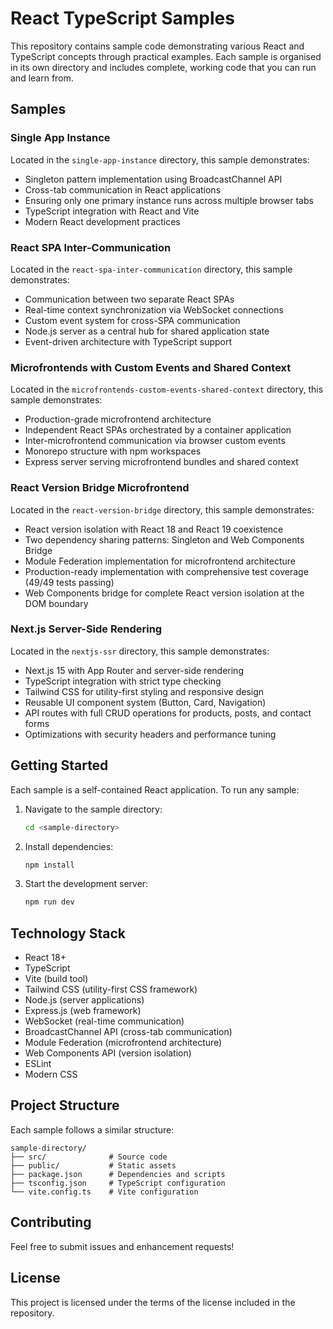 # React TypeScript Samples

This repository contains sample code demonstrating various React and TypeScript concepts through practical examples. Each sample is organised in its own directory and includes complete, working code that you can run and learn from.

## Samples

### Single App Instance
Located in the `single-app-instance` directory, this sample demonstrates:
- Singleton pattern implementation using BroadcastChannel API
- Cross-tab communication in React applications
- Ensuring only one primary instance runs across multiple browser tabs
- TypeScript integration with React and Vite
- Modern React development practices

### React SPA Inter-Communication
Located in the `react-spa-inter-communication` directory, this sample demonstrates:
- Communication between two separate React SPAs
- Real-time context synchronization via WebSocket connections
- Custom event system for cross-SPA communication
- Node.js server as a central hub for shared application state
- Event-driven architecture with TypeScript support

### Microfrontends with Custom Events and Shared Context
Located in the `microfrontends-custom-events-shared-context` directory, this sample demonstrates:
- Production-grade microfrontend architecture
- Independent React SPAs orchestrated by a container application
- Inter-microfrontend communication via browser custom events
- Monorepo structure with npm workspaces
- Express server serving microfrontend bundles and shared context

### React Version Bridge Microfrontend
Located in the `react-version-bridge` directory, this sample demonstrates:
- React version isolation with React 18 and React 19 coexistence
- Two dependency sharing patterns: Singleton and Web Components Bridge
- Module Federation implementation for microfrontend architecture
- Production-ready implementation with comprehensive test coverage (49/49 tests passing)
- Web Components bridge for complete React version isolation at the DOM boundary

### Next.js Server-Side Rendering
Located in the `nextjs-ssr` directory, this sample demonstrates:
- Next.js 15 with App Router and server-side rendering
- TypeScript integration with strict type checking
- Tailwind CSS for utility-first styling and responsive design
- Reusable UI component system (Button, Card, Navigation)
- API routes with full CRUD operations for products, posts, and contact forms
- Optimizations with security headers and performance tuning

## Getting Started

Each sample is a self-contained React application. To run any sample:

1. Navigate to the sample directory:
   ```bash
   cd <sample-directory>
   ```

2. Install dependencies:
   ```bash
   npm install
   ```

3. Start the development server:
   ```bash
   npm run dev
   ```

## Technology Stack

- React 18+
- TypeScript
- Vite (build tool)
- Tailwind CSS (utility-first CSS framework)
- Node.js (server applications)
- Express.js (web framework)
- WebSocket (real-time communication)
- BroadcastChannel API (cross-tab communication)
- Module Federation (microfrontend architecture)
- Web Components API (version isolation)
- ESLint
- Modern CSS

## Project Structure

Each sample follows a similar structure:
```
sample-directory/
├── src/              # Source code
├── public/           # Static assets
├── package.json      # Dependencies and scripts
├── tsconfig.json     # TypeScript configuration
└── vite.config.ts    # Vite configuration
```

## Contributing

Feel free to submit issues and enhancement requests!

## License

This project is licensed under the terms of the license included in the repository. 